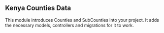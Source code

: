 ## Kenya Counties Data

This module introduces Counties and SubCounties into your project. It adds the necessary models, controllers and migrations for it to work. 